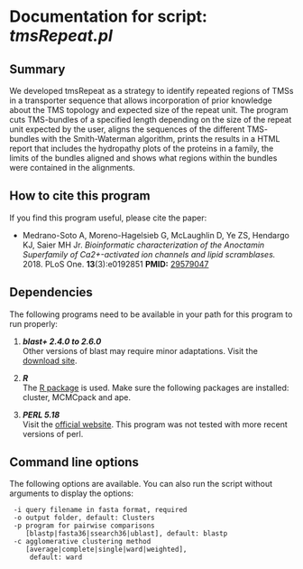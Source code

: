 # Documentation for script: _tmsRepeat.pl_

## Summary
We developed tmsRepeat as a strategy to identify repeated regions of TMSs in a 
transporter sequence that allows incorporation of prior knowledge about 
the TMS topology and expected size of the repeat unit. The program cuts TMS-bundles 
of a specified length depending on the size of the repeat unit expected by the user, 
aligns the sequences of the different TMS- bundles with the Smith-Waterman algorithm, 
prints the results in a HTML report that includes the hydropathy plots of the proteins 
in a family, the limits of the bundles aligned and shows what regions within the bundles 
were contained in the alignments.


## How to cite this program
If you find this program useful, please cite the paper:  

  * Medrano-Soto A, Moreno-Hagelsieb G, McLaughlin D, Ye ZS, Hendargo KJ, Saier MH Jr. 
  _Bioinformatic characterization of the Anoctamin Superfamily of Ca2+-activated ion 
  channels and lipid scramblases._  2018. PLoS One. **13**(3):e0192851 
  **PMID:** [29579047](https://www.ncbi.nlm.nih.gov/pubmed/?term=29579047)  


## Dependencies
The following programs need to be available in your path for this 
program to run properly:

1. **_blast+ 2.4.0 to 2.6.0_**  
Other versions of blast may require minor adaptations. Visit the
[download site](https://blast.ncbi.nlm.nih.gov/Blast.cgi?PAGE_TYPE=BlastDocs&DOC_TYPE=Download). 

2. **_R_**  
The [R package](https://www.r-project.org/) is used. Make sure the following 
packages are installed: cluster, MCMCpack and ape.

3. **_PERL 5.18_**  
Visit the [official website](https://www.perl.org/). This program 
was not tested with more recent versions of perl.

## Command line options
The following options are available. You can also run the 
script without arguments to display the options:

     -i query filename in fasta format, required
     -o output folder, default: Clusters
     -p program for pairwise comparisons
        [blastp|fasta36|ssearch36|ublast], default: blastp
     -c agglomerative clustering method
        [average|complete|single|ward|weighted],
         default: ward


